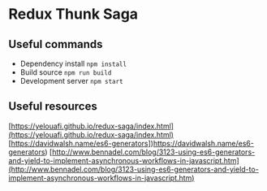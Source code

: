 # Redux Thunk Saga

## Useful commands
* Dependency install `npm install`
* Build source `npm run build`
* Development server `npm start`

## Useful resources
[https://yelouafi.github.io/redux-saga/index.html](https://yelouafi.github.io/redux-saga/index.html)
[https://davidwalsh.name/es6-generators])https://davidwalsh.name/es6-generators)
[http://www.bennadel.com/blog/3123-using-es6-generators-and-yield-to-implement-asynchronous-workflows-in-javascript.htm](http://www.bennadel.com/blog/3123-using-es6-generators-and-yield-to-implement-asynchronous-workflows-in-javascript.htm)

